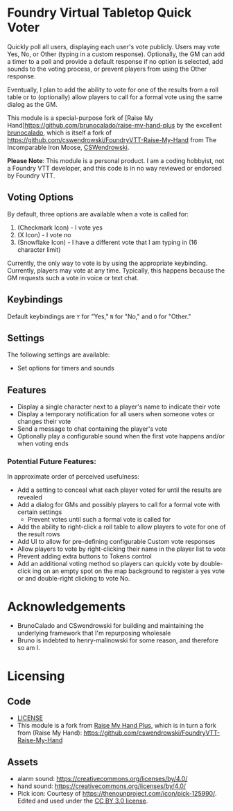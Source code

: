 # Foundry Virtual Tabletop Quick Voter 
Quickly poll all users, displaying each user's vote publicly. Users may vote Yes, No, or Other (typing in a custom response). Optionally, the GM can add a timer to a poll and provide a default response if no option is selected, add sounds to the voting process, or prevent players from using the Other response. 

Eventually, I plan to add the ability to vote for one of the results from a roll table or to (optionally) allow players to call for a formal vote using the same dialog as the GM.  

This module is a special-purpose fork of [Raise My Hand]https://github.com/brunocalado/raise-my-hand-plus by the excellent [brunocalado](https://github.com/brunocalado), which is itself a fork of https://github.com/cswendrowski/FoundryVTT-Raise-My-Hand from The Incomparable Iron Moose, [CSWendrowski](https://github.com/cswendrowski). 

**Please Note**: This module is a personal product. I am a coding hobbyist, not a Foundry VTT developer, and this code is in no way reviewed or endorsed by Foundry VTT.

## Voting Options
By default, three options are available when a vote is called for:
1. (Checkmark Icon) - I vote yes
2. (X Icon) - I vote no
3. (Snowflake Icon) - I have a different vote that I am typing in (16 character limit)

Currently, the only way to vote is by using the appropriate keybinding. Currently, players may vote at any time. Typically, this happens because the GM requests such a vote in voice or text chat.

## Keybindings
Default keybindings are `Y` for "Yes," `N` for "No," and `O` for "Other." 

## Settings
The following settings are available:
- Set options for timers and sounds

## Features
- Display a single character next to a player's name to indicate their vote
- Display a temporary notification for all users when someone votes or changes their vote
- Send a message to chat containing the player's vote
- Optionally play a configurable sound when the first vote happens and/or when voting ends

### Potential Future Features:
In approximate order of perceived usefulness:
- Add a setting to conceal what each player voted for until the results are revealed
- Add a dialog for GMs and possibly players to call for a formal vote with certain settings
  - Prevent votes until such a formal vote is called for
- Add the ability to right-click a roll table to allow players to vote for one of the result rows
- Add UI to allow for pre-defining configurable Custom vote responses
- Allow players to vote by right-clicking their name in the player list to vote
- Prevent adding extra buttons to Tokens control
- Add an additional voting method so players can quickly vote by double-click ing on an empty spot on the map background to register a yes vote or and double-right clicking to vote No.

# Acknowledgements
- BrunoCalado and CSwendrowski for building and maintaining the underlying framework that I'm repurposing wholesale
- Bruno is indebted to henry-malinowski for some reason, and therefore so am I.

# Licensing
## Code 
- [LICENSE](https://github.com/norc/fvtt-quick-vote/blob/main/LICENSE)
- This module is a fork from [Raise My Hand Plus](https://github.com/brunocalado/raise-my-hand-plus), which is in turn a fork from (Raise My Hand): https://github.com/cswendrowski/FoundryVTT-Raise-My-Hand
## Assets
- alarm sound: https://creativecommons.org/licenses/by/4.0/
- hand sound: https://creativecommons.org/licenses/by/4.0/
- Pick icon: Courtesy of https://thenounproject.com/icon/pick-125990/. Edited and used under the [CC BY 3.0 license](https://creativecommons.org/licenses/by/3.0/).